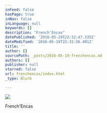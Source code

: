 ```yaml
---
inFeed: false
hasPage: true
inNav: false
inLanguage: null
keywords: []
description: "French'Encas"
datePublished: '2016-05-19T22:32:47.335Z'
dateModified: '2016-05-19T22:31:26.491Z'
title: ''
author: []
sourcePath: _posts/2016-05-19-frenchencas.md
authors: []
publisher: null
starred: false
url: frenchencas/index.html
_type: Blurb

---
```

![](https://the-grid-user-content.s3-us-west-2.amazonaws.com/46f9deed-c6db-41d8-bc6d-b2b8b92c8298.jpg)

French'Encas